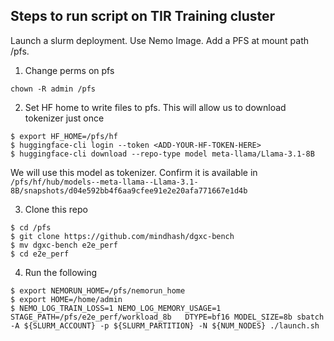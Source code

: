 ## Steps to run script on TIR Training cluster

Launch a slurm deployment. Use Nemo Image. Add a PFS at mount path /pfs. 

1. Change perms on pfs 
```
chown -R admin /pfs
```
2. Set HF home to write files to pfs. This will allow us to download tokenizer just once 

```
$ export HF_HOME=/pfs/hf
$ huggingface-cli login --token <ADD-YOUR-HF-TOKEN-HERE>
$ huggingface-cli download --repo-type model meta-llama/Llama-3.1-8B
```

We will use this model as tokenizer. Confirm it is available in `/pfs/hf/hub/models--meta-llama--Llama-3.1-8B/snapshots/d04e592bb4f6aa9cfee91e2e20afa771667e1d4b`

3. Clone this repo
```
$ cd /pfs
$ git clone https://github.com/mindhash/dgxc-bench
$ mv dgxc-bench e2e_perf
$ cd e2e_perf
```

4. Run the following
```
$ export NEMORUN_HOME=/pfs/nemorun_home
$ export HOME=/home/admin
$ NEMO_LOG_TRAIN_LOSS=1 NEMO_LOG_MEMORY_USAGE=1 STAGE_PATH=/pfs/e2e_perf/workload_8b   DTYPE=bf16 MODEL_SIZE=8b sbatch -A ${SLURM_ACCOUNT} -p ${SLURM_PARTITION} -N ${NUM_NODES} ./launch.sh

```
